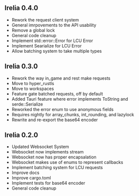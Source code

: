 ## Irelia 0.4.0
- Rework the request client system
- General imrpovements to the API usability
- Remove a global lock
- General code cleanup
- Implement std::error::Error for LCU Error
- Implement Searialize for LCU Error
- Allow batching system to take multiple types

## Irelia 0.3.0

- Rework the way in_game and rest make requests
- Move to hyper_rustls
- Move to workspaces
- Feature gate batched requests, off by default
- Added Tauri feature where error implements ToString and serde::Serialize
- Reworked the error enum to use anonymous fields
- Requires nightly for array_chunks, int_rounding, and lazylock
- Rewrite and re-export the base64 encoder

## Irelia 0.2.0

- Updated Websocket System
- Websocket now implements stream
- Websocket now has proper encapsalation
- Websocket makes use of enums to represent callbacks
- Implement batching system for LCU requests
- Improve docs
- Improve cargo.toml
- Implement tests for base64 encoder
- General code cleanup